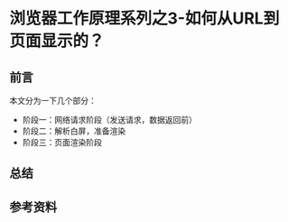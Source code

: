 # 浏览器工作原理系列之3-如何从URL到页面显示的？

## 前言

本文分为一下几个部分：
- 阶段一：网络请求阶段（发送请求，数据返回前）
- 阶段二：解析白屏，准备渲染
- 阶段三：页面渲染阶段

## 总结

## 参考资料